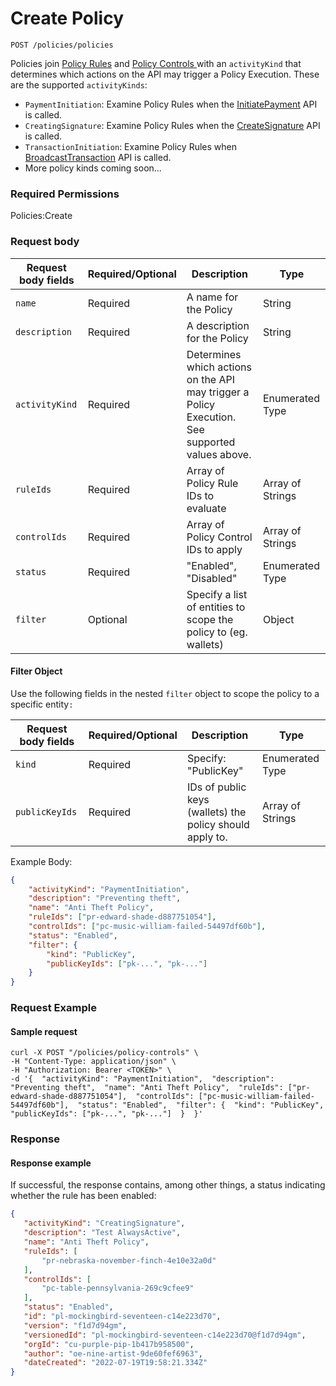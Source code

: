 # Create Policy

`POST /policies/policies`

Policies join [Policy Rules](../policy-rules/createpolicyrule.md) and [Policy Controls ](../policy-controls/createpolicycontrol.md)with an `activityKind` that determines which actions on the API may trigger a Policy Execution.   These are the supported `activityKinds`:

* `PaymentInitiation`: Examine Policy Rules when the [InitiatePayment](../../high-level-api-asset-accounts-and-payments/payments/initiatepayment.md) API is called.
* `CreatingSignature`: Examine Policy Rules when the [CreateSignature](../../low-level-api-keys-and-transactions/transaction-execution/createsignature.md) API is called.
* `TransactionInitiation`: Examine Policy Rules when [BroadcastTransaction](../../low-level-api-keys-and-transactions/transaction-execution/broadcasttransaction.md) API is called.
* More policy kinds coming soon...

### Required Permissions <a href="#scopes" id="scopes"></a>

Policies:Create

### Request body <a href="#request-body" id="request-body"></a>

| Request body fields | Required/Optional | Description                                                                                     | Type             |
| ------------------- | ----------------- | ----------------------------------------------------------------------------------------------- | ---------------- |
| `name`              | Required          | A name for the Policy                                                                           | String           |
| `description`       | Required          | A description for the Policy                                                                    | String           |
| `activityKind`      | Required          | Determines which actions on the API may trigger a Policy Execution. See supported values above. | Enumerated Type  |
| `ruleIds`           | Required          | Array of Policy Rule IDs to evaluate                                                            | Array of Strings |
| `controlIds`        | Required          | Array of Policy Control IDs to apply                                                            | Array of Strings |
| `status`            | Required          | "Enabled", "Disabled"                                                                           | Enumerated Type  |
| `filter`            | Optional          | Specify a list of entities to scope the policy to (eg. wallets)                                 | Object           |

#### Filter Object

Use the following fields in the nested `filter` object to scope the policy to a specific entity`:`

| Request body fields | Required/Optional | Description                                              | Type             |
| ------------------- | ----------------- | -------------------------------------------------------- | ---------------- |
| `kind`              | Required          | Specify: "PublicKey"                                     | Enumerated Type  |
| `publicKeyIds`      | Required          | IDs of public keys (wallets) the policy should apply to. | Array of Strings |



Example Body:

```json
{
    "activityKind": "PaymentInitiation",
    "description": "Preventing theft",
    "name": "Anti Theft Policy",
    "ruleIds": ["pr-edward-shade-d887751054"],
    "controlIds": ["pc-music-william-failed-54497df60b"],
    "status": "Enabled",
    "filter": {
        "kind": "PublicKey",
        "publicKeyIds": ["pk-...", "pk-..."]
    }
}
```

### Request Example <a href="#request-example.1" id="request-example.1"></a>

#### Sample request <a href="#sample-request" id="sample-request"></a>

```shell
curl -X POST "/policies/policy-controls" \
-H "Content-Type: application/json" \
-H "Authorization: Bearer <TOKEN>" \
-d '{  "activityKind": "PaymentInitiation",  "description": "Preventing theft",  "name": "Anti Theft Policy",  "ruleIds": ["pr-edward-shade-d887751054"],  "controlIds": ["pc-music-william-failed-54497df60b"],  "status": "Enabled",  "filter": {  "kind": "PublicKey",  "publicKeyIds": ["pk-...", "pk-..."]  }  }'

```

### Response <a href="#response" id="response"></a>

#### Response example <a href="#response-example" id="response-example"></a>

If successful, the response contains, among other things, a status indicating whether the rule has been enabled:

```json
{
   "activityKind": "CreatingSignature",
   "description": "Test AlwaysActive",
   "name": "Anti Theft Policy",
   "ruleIds": [
       "pr-nebraska-november-finch-4e10e32a0d"
   ],
   "controlIds": [
       "pc-table-pennsylvania-269c9cfee9"
   ],
   "status": "Enabled",
   "id": "pl-mockingbird-seventeen-c14e223d70",
   "version": "f1d7d94gm",
   "versionedId": "pl-mockingbird-seventeen-c14e223d70@f1d7d94gm",
   "orgId": "cu-purple-pip-1b417b958500",
   "author": "oe-nine-artist-9de60fef6963",
   "dateCreated": "2022-07-19T19:58:21.334Z"
}

```

